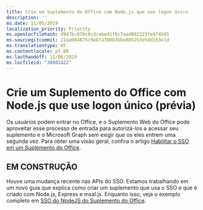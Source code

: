 ```yaml
---
title: Crie um Suplemento do Office com Node.js que use logon único
description: ''
ms.date: 11/05/2019
localization_priority: Priority
ms.openlocfilehash: d947bc070c0cdcabe41f8c7aad082323fe9f4b85
ms.sourcegitcommit: 21aa084875c9e07a300b3bbe8852b3e5dd163e1d
ms.translationtype: HT
ms.contentlocale: pt-BR
ms.lasthandoff: 11/06/2019
ms.locfileid: "38001422"
---
```

# <a name="create-a-nodejs-office-add-in-that-uses-single-sign-on-preview"></a>Crie um Suplemento do Office com Node.js que use logon único (prévia)

Os usuários podem entrar no Office, e o Suplemento Web do Office pode aproveitar esse processo de entrada para autorizá-los a acessar seu suplemento e o Microsoft Graph sem exigir que os eles entrem uma segunda vez. Para obter uma visão geral, confira o artigo [Habilitar o SSO em um Suplemento do Office](sso-in-office-add-ins.md).

## <a name="under-construction"></a>EM CONSTRUÇÃO

Houve uma mudança recente nas APIs do SSO. Estamos trabalhando em um novo guia que explica como criar um suplemento que usa o SSO e que é criado com Node.js, Express e msal.js. Enquanto isso, veja o exemplo completo em [SSO do NodeJS do Suplemento do Office](https://github.com/officedev/office-add-in-nodejs-sso).
